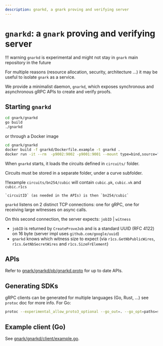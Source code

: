 ```yaml
---
description: gnarkd, a gnark proving and verifying server
---
```


# `gnarkd`: a `gnark` proving and verifying server 

!!! warning
    `gnarkd` is experimental and might not stay in `gnark` main repository in the future

For multiple reasons (resource allocation, security, architecture ...) it may be useful to isolate `gnark` as a service.

We provide a minimalist daemon, `gnarkd`, which exposes synchronous and asynchronous gRPC APIs to create and verify proofs. 

## Starting `gnarkd` 

```bash
cd gnark/gnarkd
go build
./gnarkd
```

or through a Docker image

```bash
cd gnark/gnarkd
docker build -f gnarkd/Dockerfile.example -t gnarkd .
docker run -it --rm  -p9002:9002 -p9001:9001 --mount type=bind,source="$(pwd)"/circuits,target=/root/circuits --mount type=bind,source="$(pwd)"/certs,target=/root/certs gnarkd:latest
```

When `gnarkd` starts, it loads the circuits defined in `circuits/` folder.

Circuits must be stored in a separate folder, under a curve subfolder.

!!!example
    `circuits/bn254/cubic` will contain `cubic.pk`, `cubic.vk` and `cubic.r1cs`

    `circuitID` (as needed in the APIs) is then `bn254/cubic` 

`gnarkd` listens on 2 distinct TCP connections: one for gRPC, one for receiving large witnesses on async calls.

On this second connection, the server expects: `jobID` | `witness` 

* `jobID` is returned by `CreateProveJob` and is a standard UUID (RFC 4122) on 16 byte (server impl uses `github.com/google/uuid`)
* `gnarkd` knows which witness size to expect (via `r1cs.GetNbPublicWires`, `r1cs.GetNbSecretWires` and `r1cs.SizeFrElement`)



## APIs

Refer to [gnark/gnarkd/pb/gnarkd.proto]() for up to date APIs.

## Generating SDKs

gRPC clients can be generated for multiple languages (Go, Rust, ...) see `protoc` doc for more info. 
For Go: 

```bash
protoc --experimental_allow_proto3_optional --go_out=. --go_opt=paths=source_relative --go-grpc_out=. --go-grpc_opt=paths=source_relative  pb/gnarkd.proto
```

## Example client (Go)

See [gnark/gnarkd/client/example.go](). 